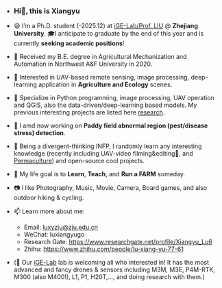 

- ### Hi👋, this is **Xiangyu**
- 😄 I’m a Ph.D. student (-2025.12) at [iGE-Lab/Prof. LIU][IGE] @ **Zhejiang University**. 🎓I anticipate to graduate by the end of this year and is currently **seeking academic positions**! 
- 🚜 Received my B.E. degree in Agricultural Mechanization and Automation in Northwest A&F University in 2020.
- 🎄 Interested in UAV-based remote sensing, image processing, deep-learning application in **Agriculture and Ecology** scenes.
- 🔬 Specialize in Python programming, image processing, UAV operation and QGIS, also the data-driven/deep-learning based models. My previous interesting projects are listed here [research]. 
- 🔑 I amd now working on **Paddy field abnormal region (pest/disease stress) detection**.
- 🌱 Being a divergent-thinking INFP, I randomly learn any interesting knowledge (recently including UAV-video filming&editing🎥, and [Permaculture]) and open-source cool projects.
- 🐣 My life goal is to **Learn**, **Teach**, and **Run a FARM** someday. 
- 📷 I like Photography, Music, Movie, Camera, Board games, and also outdoor hiking & cycling.
- 📫 Learn more about me:
  - Email: luxyzju@zju.edu.cn
  - WeChat: luxiangyugo
  - Research Gate: https://www.researchgate.net/profile/Xiangyu_Lu6
  - Zhihu: https://www.zhihu.com/people/lu-xiang-yu-77-61

- (🧲 Our [iGE-Lab][IGE] lab is welcoming all who interested in! It has the most advanced and fancy drones & sensors including M3M, M3E, P4M-RTK, M300 (also M400!), L1, P1, H20T,..., and doing research with them.)

<!---
HobbitArmy/HobbitArmy is a ✨ special ✨ repository because its `README.md` (this file) appears on your GitHub profile.
You can click the Preview link to take a look at your changes.
--->

[Permaculture]: https://oaec.org/our-work/projects-and-partnerships/permaculture/what-is-permaculture/
[IGE]: https://person.zju.edu.cn/en/liufei#916273
[BEFC]: (http://www.caefs.zju.edu.cn/caefsen/)
[ODM]: https://github.com/OpenDroneMap/ODM 
[Drone-Footprints]: https://github.com/spifftek70/Drone-Footprints 
[research]: https://luxiangyugo.github.io/research 

